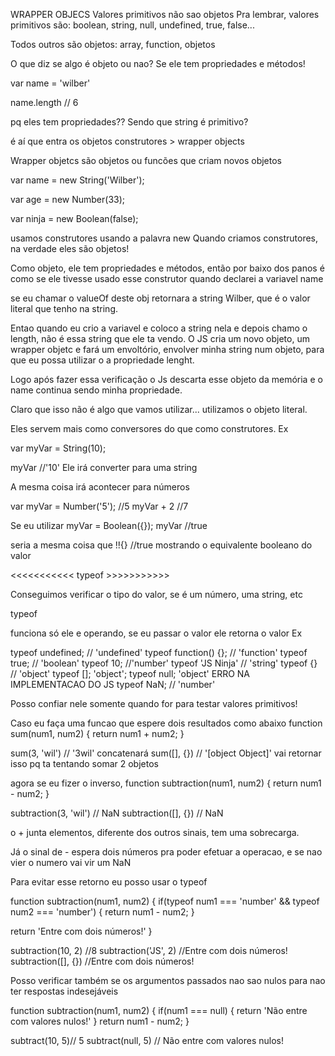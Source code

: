 WRAPPER OBJECS
Valores primitivos não sao objetos
Pra lembrar, valores primitivos são:
boolean, string, null, undefined, true, false...


Todos outros são objetos: array, function, objetos

O que diz se algo é objeto ou nao?
Se ele tem propriedades e métodos!

var name = 'wilber'

name.length // 6

pq eles tem propriedades?? Sendo que string é primitivo?

é aí que entra os objetos construtores > wrapper objects

Wrapper objetcs são objetos ou funcões que criam novos objetos



var name = new String('Wilber');

var age = new Number(33);

var ninja = new Boolean(false);

usamos construtores usando a palavra new
Quando criamos construtores, na verdade eles são objetos!

Como objeto, ele tem propriedades e métodos, então por baixo dos panos
é como se ele tivesse usado esse construtor quando declarei a variavel name

se eu chamar o valueOf deste obj retornara a string Wilber, que é o valor
literal que tenho na string.

Entao quando eu crio a variavel e coloco a string nela e depois chamo o length, não é essa string que ele ta vendo. O JS cria um novo objeto,
um wrapper objetc e fará um envoltório, envolver minha string num objeto,
para que eu possa utilizar o a propriedade lenght.

Logo após fazer essa verificação o Js descarta esse objeto da memória e o 
name continua sendo minha propriedade.

Claro que isso não é algo que vamos utilizar... utilizamos o objeto literal.

Eles servem mais como conversores do que como construtores.
Ex

var myVar = String(10);

myVar //'10' Ele irá converter para uma string

A mesma coisa irá acontecer para números

var myVar = Number('5'); //5
myVar + 2 //7

Se eu utilizar myVar = Boolean({});
myVar //true

seria a mesma coisa que !!{} //true
mostrando o equivalente booleano do valor

<<<<<<<<<<< typeof >>>>>>>>>>>

Conseguimos verificar o tipo do valor, se é um número, uma string, etc

typeof <operando>

funciona só ele e operando, se eu passar o valor ele retorna o valor
Ex

typeof undefined; // 'undefined'
typeof function() {}; // 'function'
typeof true; // 'boolean'
typeof 10; //'number'
typeof 'JS Ninja' // 'string'
typeof {} // 'object'
typeof []; 'object';
typeof null; 'object' ERRO NA IMPLEMENTACAO DO JS
typeof NaN; // 'number'

Posso confiar nele somente quando for para testar valores primitivos!

Caso eu faça uma funcao que espere dois resultados como abaixo
function sum(num1, num2) {
  return num1 + num2;
}

sum(3, 'wil') // '3wil' concatenará
sum([], {}) // '[object Object]' vai retornar isso pq ta tentando somar
2 objetos

agora se eu fizer o inverso, function subtraction(num1, num2) {
  return num1 - num2;
}

subtraction(3, 'wil') // NaN
subtraction([], {}) // NaN

o + junta elementos, diferente dos outros sinais, tem uma sobrecarga.

Já o sinal de - espera dois números pra poder efetuar a operacao, e se nao
vier o numero vai vir um NaN

Para evitar esse retorno eu posso usar o typeof

function subtraction(num1, num2) {
  if(typeof num1 === 'number' && typeof num2 === 'number') {
    return num1 - num2;
  }

  return 'Entre com dois números!'
}

subtraction(10, 2) //8
subtraction('JS', 2) //Entre com dois números!
subtraction([], {}) //Entre com dois números!

Posso verificar também se os argumentos passados nao sao nulos
para nao ter respostas indesejáveis

function subtraction(num1, num2) {
  if(num1 === null) {
    return 'Não entre com valores nulos!'
  }
  return num1 - num2;
}

subtract(10, 5)// 5
subtract(null, 5) // Não entre com valores nulos!


